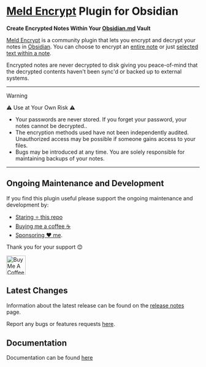 # [Meld Encrypt](https://github.com/meld-cp/obsidian-encrypt) Plugin for Obsidian

**Create Encrypted Notes Within Your [Obsidian.md](https://obsidian.md/) Vault**

[Meld Encrypt](https://github.com/meld-cp/obsidian-encrypt) is a community plugin that lets you encrypt and decrypt your notes in [Obsidian](https://obsidian.md/). You can choose to encrypt an [entire note](https://meld-cp.github.io/obsidian-encrypt/whole-encrypted-notes.html) or just [selected text within a note](https://meld-cp.github.io/obsidian-encrypt/in-place-encryption.html).

Encrypted notes are never decrypted to disk giving you peace-of-mind that the decrypted contents haven't been sync'd or backed up to external systems.

---

> [!WARNING]
> ⚠️ Use at Your Own Risk ⚠️
> - Your passwords are never stored. If you forget your password, your notes cannot be decrypted..
> - The encryption methods used have not been independently audited. Unauthorized access may be possible if someone gains access to your files.
> - Bugs may be introduced at any time. You are solely responsible for maintaining backups of your notes.

---

## Ongoing Maintenance and Development

If you find this plugin useful please support the ongoing maintenance and development by:
* [Staring ⭐ this repo](https://github.com/meld-cp/obsidian-encrypt)
* [Buying me a coffee ☕](https://www.buymeacoffee.com/cleon)
* [Sponsoring ❤️ me](https://github.com/sponsors/meld-cp).

Thank you for your support 😊

<a href="https://www.buymeacoffee.com/cleon" target="_blank"><img src="https://cdn.buymeacoffee.com/buttons/v2/default-yellow.png" alt="Buy Me A Coffee" style="height: 50px !important;" ></a>


## Latest Changes

Information about the latest release can be found on the [release notes](https://meld-cp.github.io/obsidian-encrypt/release-notes.html) page.

Report any bugs or features requests [here](https://github.com/meld-cp/obsidian-encrypt/issues).


## Documentation

Documentation can be found [here](https://meld-cp.github.io/obsidian-encrypt/)

